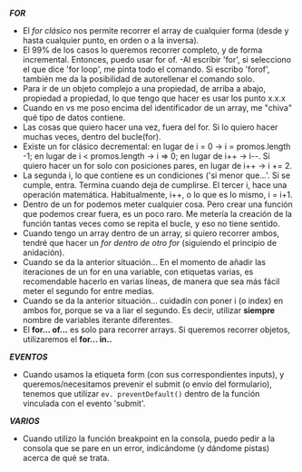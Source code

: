 **_FOR_**

- El _for clásico_ nos permite recorrer el array de cualquier forma (desde y hasta cualquier punto, en orden o a la inversa).
- El 99% de los casos lo queremos recorrer completo, y de forma incremental. Entonces, puedo usar for of.
  -Al escribir 'for', si selecciono el que dice 'for loop', me pinta todo el comando. Si escribo 'forof', también me da la posibilidad de autorellenar el comando solo.
- Para ir de un objeto complejo a una propiedad, de arriba a abajo, propiedad a propiedad, lo que tengo que hacer es usar los punto x.x.x
- Cuando en vs me poso encima del identificador de un array, me "chiva" qué tipo de datos contiene.
- Las cosas que quiero hacer una vez, fuera del for. Si lo quiero hacer muchas veces, dentro del bucle(for).
- Existe un for clásico decremental: en lugar de i = 0 -> i = promos.length -1; en lugar de i < promos.length -> i => 0; en lugar de i++ -> i--. Si quiero hacer un for solo con posiciones pares, en lugar de i++ -> i += 2.
- La segunda i, lo que contiene es un condiciones ('si menor que...'. Si se cumple, entra. Termina cuando deja de cumplirse. El tercer i, hace una operación matemática. Habitualmente, i++, o lo que es lo mismo, i = i+1.
- Dentro de un for podemos meter cualquier cosa. Pero crear una función que podemos crear fuera, es un poco raro. Me metería la creación de la función tantas veces como se repita el bucle, y eso no tiene sentido.
- Cuando tengo un array dentro de un array, si quiero recorrer ambos, tendré que hacer un _for dentro de otro for_ (siguiendo el principio de anidación).
- Cuando se da la anterior situación... En el momento de añadir las iteraciones de un for en una variable, con etiquetas varias, es recomendable hacerlo en varias líneas, de manera que sea más fácil meter el segundo for entre medias.
- Cuando se da la anterior situación... cuidadín con poner i (o index) en ambos for, porque se va a liar el segundo. Es decir, utilizar **siempre** nombre de variables iterante diferentes.
- El **for... of...** es solo para recorrer arrays. Si queremos recorrer objetos, utilizaremos el **for... in..**

**_EVENTOS_**

- Cuando usamos la etiqueta form (con sus correspondientes inputs), y queremos/necesitamos prevenir el submit (o envío del formulario), tenemos que utilizar `ev. preventDefault()` dentro de la función vinculada con el evento 'submit'.

**_VARIOS_**

- Cuando utilizo la función breakpoint en la consola, puedo pedir a la consola que se pare en un error, indicándome (y dándome pistas) acerca de qué se trata.
